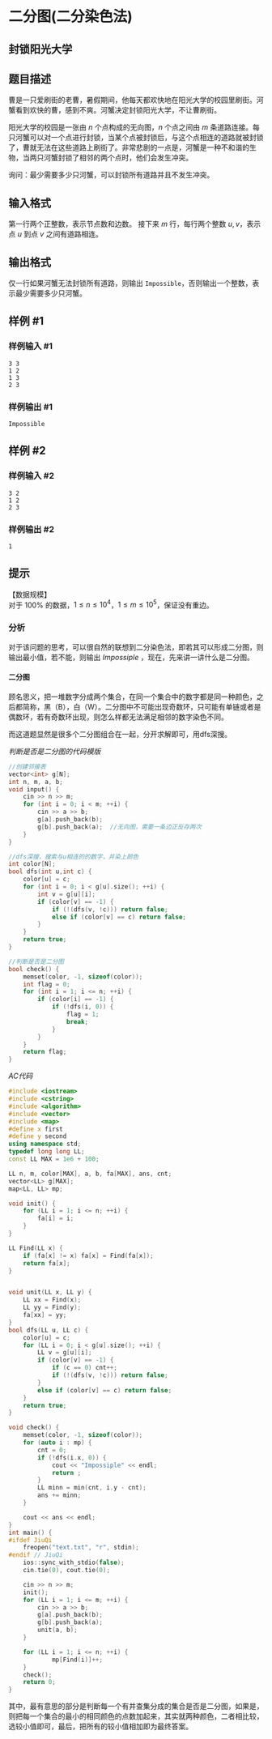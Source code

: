 # 二分图(二分染色法)

## 封锁阳光大学

## 题目描述

曹是一只爱刷街的老曹，暑假期间，他每天都欢快地在阳光大学的校园里刷街。河蟹看到欢快的曹，感到不爽。河蟹决定封锁阳光大学，不让曹刷街。

阳光大学的校园是一张由 $n$ 个点构成的无向图，$n$ 个点之间由 $m$ 条道路连接。每只河蟹可以对一个点进行封锁，当某个点被封锁后，与这个点相连的道路就被封锁了，曹就无法在这些道路上刷街了。非常悲剧的一点是，河蟹是一种不和谐的生物，当两只河蟹封锁了相邻的两个点时，他们会发生冲突。

询问：最少需要多少只河蟹，可以封锁所有道路并且不发生冲突。

## 输入格式

第一行两个正整数，表示节点数和边数。
接下来 $m$ 行，每行两个整数 $u,v$，表示点 $u$ 到点 $v$ 之间有道路相连。

## 输出格式

仅一行如果河蟹无法封锁所有道路，则输出 `Impossible`，否则输出一个整数，表示最少需要多少只河蟹。

## 样例 #1

### 样例输入 #1

```
3 3
1 2
1 3
2 3
```

### 样例输出 #1

```
Impossible
```

## 样例 #2

### 样例输入 #2

```
3 2
1 2
2 3
```

### 样例输出 #2

```
1
```

## 提示

【数据规模】   
对于 $100\%$ 的数据，$1\le n \le 10^4$，$1\le m \le 10^5$，保证没有重边。


### 分析
对于该问题的思考，可以很自然的联想到二分染色法，即若其可以形成二分图，则输出最小值，若不能，则输出 $Impossiple$ ，现在，先来讲一讲什么是二分图。

#### 二分图
顾名思义，把一堆数字分成两个集合，在同一个集合中的数字都是同一种颜色，之后都简称，黑（B），白（W）。二分图中不可能出现奇数环，只可能有单链或者是偶数环，若有奇数环出现，则怎么样都无法满足相邻的数字染色不同。

而这道题显然是很多个二分图组合在一起，分开求解即可，用dfs深搜。


*判断是否是二分图的代码模版*
```cpp
//创建邻接表
vector<int> g[N];
int n, m, a, b;
void input() {
    cin >> n >> m;
    for (int i = 0; i < m; ++i) {
        cin >> a >> b;
        g[a].push_back(b);
        g[b].push_back(a);  //无向图，需要一条边正反存两次
    }
}

//dfs深搜，搜索与u相连的的数字，并染上颜色
int color[N];
bool dfs(int u,int c) {
    color[u] = c;
    for (int i = 0; i < g[u].size(); ++i) {
        int v = g[u][i];
        if (color[v] == -1) {
            if (!(dfs(v, !c))) return false;
            else if (color[v] == c) return false;
        }
    }
    return true;
}

//判断是否是二分图
bool check() {
    memset(color, -1, sizeof(color));
    int flag = 0;
    for (int i = 1; i <= n; ++i) {
        if (color[i] == -1) {
            if (!dfs(i, 0)) {
                flag = 1;
                break;
            }
        }
    }
    return flag;
}
```


*AC代码*

```cpp
#include <iostream>
#include <cstring>
#include <algorithm>
#include <vector>
#include <map>
#define x first
#define y second
using namespace std;
typedef long long LL;
const LL MAX = 1e6 + 100;

LL n, m, color[MAX], a, b, fa[MAX], ans, cnt;
vector<LL> g[MAX];
map<LL, LL> mp;

void init() {
    for (LL i = 1; i <= n; ++i) {
        fa[i] = i;
    }
}

LL Find(LL x) {
    if (fa[x] != x) fa[x] = Find(fa[x]);
    return fa[x];
}


void unit(LL x, LL y) {
    LL xx = Find(x);
    LL yy = Find(y);
    fa[xx] = yy;
}
bool dfs(LL u, LL c) {
    color[u] = c;
    for (LL i = 0; i < g[u].size(); ++i) {
        LL v = g[u][i];
        if (color[v] == -1) {
            if (c == 0) cnt++;
            if (!(dfs(v, !c))) return false;
        }
        else if (color[v] == c) return false;
    }
    return true;
}

void check() {
    memset(color, -1, sizeof(color));
    for (auto i : mp) {
        cnt = 0;
        if (!dfs(i.x, 0)) {
            cout << "Impossiple" << endl;
            return ;
        }
        LL minn = min(cnt, i.y - cnt);
        ans += minn;
    }

    cout << ans << endl;
}
int main() {
#ifdef JiuQi
    freopen("text.txt", "r", stdin);
#endif // JiuQi
    ios::sync_with_stdio(false);
    cin.tie(0), cout.tie(0);

    cin >> n >> m;
    init();
    for (LL i = 1; i <= m; ++i) {
        cin >> a >> b;
        g[a].push_back(b);
        g[b].push_back(a);
        unit(a, b);
    }

    for (LL i = 1; i <= n; ++i) {
            mp[Find(i)]++;
    }
    check();
    return 0;
}
```
其中，最有意思的部分是判断每一个有并查集分成的集合是否是二分图，如果是，则把每一个集合的最小的相同颜色的点数加起来，其实就两种颜色，二者相比较，选较小值即可，最后，把所有的较小值相加即为最终答案。
